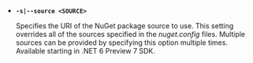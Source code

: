 - **`-s|--source <SOURCE>`**

  Specifies the URI of the NuGet package source to use. This setting overrides all of the sources specified in the *nuget.config* files. Multiple sources can be provided by specifying this option multiple times. Available starting in .NET 6 Preview 7 SDK.
  